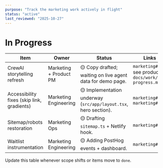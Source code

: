 ```yaml
---
purpose: "Track the marketing work actively in flight"
status: "active"
last_reviewed: "2025-10-27"
---
```


# In Progress

| Item | Owner | Status | Links |
| --- | --- | --- | --- |
| CrewAI storytelling refresh | Marketing + Product PM | 🟡 Copy drafted; waiting on live agent data for demo page. | `marketing#159`, see product `docs/work/in-progress.md` |
| Accessibility fixes (skip link, gradients) | Marketing Engineering | 🟡 Implementation underway (`src/app/layout.tsx`, hero section). | `marketing#145`, `marketing#148` |
| Sitemap/robots restoration | Marketing Ops | 🟡 Drafting `sitemap.ts` + Netlify hook. | `marketing#149` |
| Waitlist instrumentation | Marketing Engineering | 🟡 Adding PostHog events + dashboard. | `marketing#151` |

Update this table whenever scope shifts or items move to `done`.
